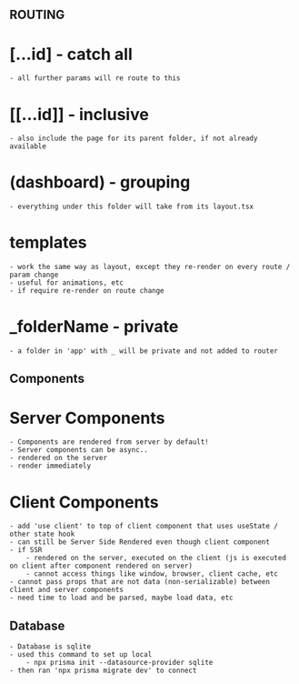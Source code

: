 ## ROUTING

# [...id] - catch all

    - all further params will re route to this

# [[...id]] - inclusive

    - also include the page for its parent folder, if not already available

# (dashboard) - grouping

    - everything under this folder will take from its layout.tsx

# templates

    - work the same way as layout, except they re-render on every route / param change
    - useful for animations, etc
    - if require re-render on route change

# _folderName - private

    - a folder in 'app' with _ will be private and not added to router


<!-- ------------- Server Components --------------- -->

## Components

# Server Components

    - Components are rendered from server by default!
    - Server components can be async..
    - rendered on the server
    - render immediately

# Client Components

    - add 'use client' to top of client component that uses useState / other state hook
    - can still be Server Side Rendered even though client component
    - if SSR
        - rendered on the server, executed on the client (js is executed on client after component rendered on server)
        - cannot access things like window, browser, client cache, etc
    - cannot pass props that are not data (non-serializable) between client and server components
    - need time to load and be parsed, maybe load data, etc


## Database

    - Database is sqlite
    - used this command to set up local
        - npx prisma init --datasource-provider sqlite
    - then ran 'npx prisma migrate dev' to connect